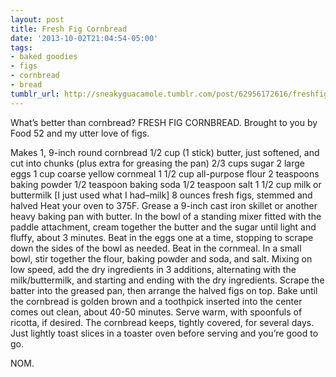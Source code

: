 ```yaml
---
layout: post
title: Fresh Fig Cornbread
date: '2013-10-02T21:04:54-05:00'
tags:
- baked goodies
- figs
- cornbread
- bread
tumblr_url: http://sneakyguacamole.tumblr.com/post/62956172616/freshfigcornbread
---
```




What’s better than cornbread? FRESH FIG CORNBREAD.
Brought to you by Food 52 and my utter love of figs.


Makes 1, 9-inch round cornbread
1/2 cup (1 stick) butter, just softened, and cut into chunks (plus extra for greasing the pan)
2/3 cups sugar
2 large eggs
1 cup coarse yellow cornmeal
1 1/2 cup all-purpose flour
2 teaspoons baking powder
1/2 teaspoon baking soda
1/2 teaspoon salt
1 1/2 cup milk or buttermilk [I just used what I had–milk]
8 ounces fresh figs, stemmed and halved
Heat your oven to 375F. Grease a 9-inch cast iron skillet or another heavy baking pan with butter.
In the bowl of a standing mixer fitted with the paddle attachment, cream together the butter and the sugar until light and fluffy, about 3 minutes. Beat in the eggs one at a time, stopping to scrape down the sides of the bowl as needed. Beat in the cornmeal.
In a small bowl, stir together the flour, baking powder and soda, and salt. Mixing on low speed, add the dry ingredients in 3 additions, alternating with the milk/buttermilk, and starting and ending with the dry ingredients.
Scrape the batter into the greased pan, then arrange the halved figs on top. Bake until the cornbread is golden brown and a toothpick inserted into the center comes out clean, about 40-50 minutes.
Serve warm, with spoonfuls of ricotta, if desired. The cornbread keeps, tightly covered, for several days. Just lightly toast slices in a toaster oven before serving and you’re good to go.



NOM.
